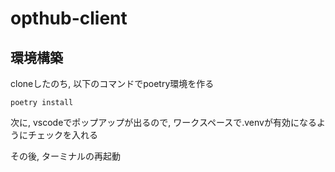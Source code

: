 # opthub-client

## 環境構築

cloneしたのち, 以下のコマンドでpoetry環境を作る

```
poetry install
```

次に, vscodeでポップアップが出るので, ワークスペースで.venvが有効になるようにチェックを入れる

その後, ターミナルの再起動